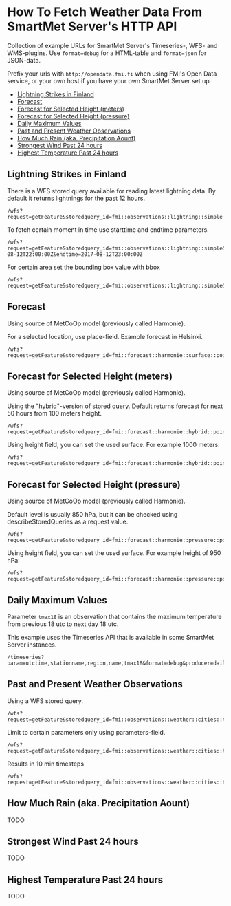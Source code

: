 # How To Fetch Weather Data From SmartMet Server's HTTP API <!-- omit in toc -->

Collection of example URLs for SmartMet Server's Timeseries-, WFS- and
WMS-plugins. Use `format=debug` for a HTML-table and `format=json` for 
JSON-data.

Prefix your urls with `http://opendata.fmi.fi` when using FMI's Open Data
service, or your own host if you have your own SmartMet Server set up.

- [Lightning Strikes in Finland](#lightning-strikes-in-finland)
- [Forecast](#forecast)
- [Forecast for Selected Height (meters)](#forecast-for-selected-height-meters)
- [Forecast for Selected Height (pressure)](#forecast-for-selected-height-pressure)
- [Daily Maximum Values](#daily-maximum-values)
- [Past and Present Weather Observations](#past-and-present-weather-observations)
- [How Much Rain (aka. Precipitation Aount)](#how-much-rain-aka-precipitation-aount)
- [Strongest Wind Past 24 hours](#strongest-wind-past-24-hours)
- [Highest Temperature Past 24 hours](#highest-temperature-past-24-hours)

## Lightning Strikes in Finland

There is a WFS stored query available for reading latest lightning data. By
default it returns lightnings for the past 12 hours.

```text
/wfs?request=getFeature&storedquery_id=fmi::observations::lightning::simple
```

To fetch certain moment in time use starttime and endtime parameters.

```text
/wfs?request=getFeature&storedquery_id=fmi::observations::lightning::simple&starttime=2017-08-12T22:00:00Z&endtime=2017-08-12T23:00:00Z
```

For certain area set the bounding box value with bbox

```text
/wfs?request=getFeature&storedquery_id=fmi::observations::lightning::simple&bbox=20.64,58.65,32.03,62.63
```

## Forecast

Using source of MetCoOp model (previously called Harmonie).

For a selected location, use place-field. Example forecast in Helsinki.

```text
/wfs?request=getFeature&storedquery_id=fmi::forecast::harmonie::surface::point::multipointcoverage&place=helsinki
```

## Forecast for Selected Height (meters)

Using source of MetCoOp model (previously called Harmonie).

Using the "hybrid"-version of stored query. Default returns forecast for next
50 hours from 100 meters height.

```text
/wfs?request=getFeature&storedquery_id=fmi::forecast::harmonie::hybrid::point::multipointcoverage&place=Helsinki
```

Using height field, you can set the used surface. For example 1000 meters:

```text
/wfs?request=getFeature&storedquery_id=fmi::forecast::harmonie::hybrid::point::multipointcoverage&place=helsinki&height=1000
```

## Forecast for Selected Height (pressure)

Using source of MetCoOp model (previously called Harmonie).

Default level is usually 850 hPa, but it can be checked using 
describeStoredQueries as a request value.

```text
/wfs?request=getFeature&storedquery_id=fmi::forecast::harmonie::pressure::point::multipointcoverage&place=Helsinki
```

Using height field, you can set the used surface. For example height of 950 hPa:

```text
/wfs?request=getFeature&storedquery_id=fmi::forecast::harmonie::pressure::point::multipointcoverage&place=Helsinki&level=950
```

## Daily Maximum Values

Parameter `tmax18` is an observation that contains the maximum temperature from
previous 18 utc to next day 18 utc.

This example uses the Timeseries API that is available in some SmartMet Server
instances.

```text
/timeseries?param=utctime,stationname,region,name,tmax18&format=debug&producer=daily&endtime=201904160000&starttime=201904150000&lang=fi&place=Kumpula&tz=utc&precision=double&hour=18
```

## Past and Present Weather Observations

Using a WFS stored query.

```text
/wfs?request=getFeature&storedquery_id=fmi::observations::weather::cities::timevaluepair
```

Limit to certain parameters only using parameters-field.

```text
/wfs?request=getFeature&storedquery_id=fmi::observations::weather::cities::timevaluepair&parameters=ws_10min,wg_10min,wd_10min
```

Results in 10 min timesteps

```text
/wfs?request=getFeature&storedquery_id=fmi::observations::weather::cities::timevaluepair&timestep=10
```

## How Much Rain (aka. Precipitation Aount)

TODO

## Strongest Wind Past 24 hours

TODO

## Highest Temperature Past 24 hours

TODO

